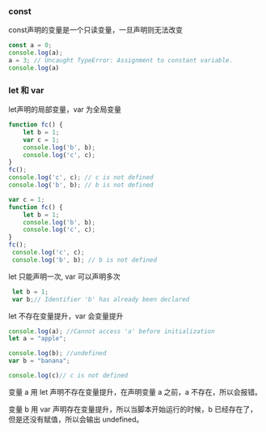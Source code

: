 ### const

const声明的变量是一个只读变量，一旦声明则无法改变

```js
const a = 0;
console.log(a);
a = 3; // Uncaught TypeError: Assignment to constant variable.
console.log(a)
```

### let 和 var

let声明的局部变量，var 为全局变量

```js
function fc() {
    let b = 1;
    var c = 1;
    console.log('b', b);
    console.log('c', c);
}
fc();
console.log('c', c); // c is not defined
console.log('b', b); // b is not defined
```

```js
var c = 1; 
function fc() {
    let b = 1;
    console.log('b', b);
    console.log('c', c);
}
fc(); 
 console.log('c', c); 
 console.log('b', b); // b is not defined
```

let 只能声明一次, var 可以声明多次

```js
 let b = 1;
 var b;// Identifier 'b' has already been declared 
```

let 不存在变量提升，var 会变量提升

```js
console.log(a); //Cannot access 'a' before initialization
let a = "apple";

console.log(b); //undefined
var b = "banana";

console.log(c)// c is not defined
```

变量 a 用 let 声明不存在变量提升，在声明变量 a 之前，a 不存在，所以会报错。

变量 b 用 var 声明存在变量提升，所以当脚本开始运行的时候，b 已经存在了，但是还没有赋值，所以会输出 undefined。

